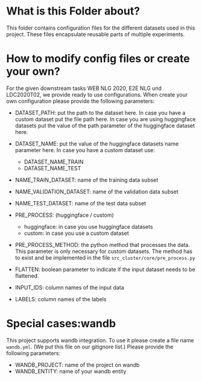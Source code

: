 # What is this Folder about?
This folder contains configuration files for the different
datasets used in this project. These files encapsulate reusable
parts of multiple experiments.

# How to modify config files or create your own?
For the given downstream tasks WEB NLG 2020, E2E NLG und LDC2020T02, we provide
ready to use configurations. When create your own configuration
please provide the following parameters:

* DATASET_PATH: put the path to the dataset here. 
In case you have a custom dataset put the file path here.
In case you are using huggingface datasets put the value of the
path parameter of the huggingface dataset here.
* DATASET_NAME: put the value of the huggingface datasets name
parameter here. In case you have a custom dataset use:
  * DATASET_NAME_TRAIN
  * DATASET_NAME_TEST

* NAME_TRAIN_DATASET: name of the training data subset
* NAME_VALIDATION_DATASET: name of the validation data subset
* NAME_TEST_DATASET: name of the test data subset

* PRE_PROCESS: (huggingface / custom)
  * huggingface: in case you use huggingface datasets
  * custom: in case you use a custom dataset
* PRE_PROCESS_METHOD: the python method that processes the data.
This parameter is only necessary for custom datasets. 
The method has to exist and be implemented in the file
`src_cluster/core/pre_process.py`

* FLATTEN: boolean parameter to indicate if the input dataset
needs to be flattened.
* INPUT_IDS: column names of the input data
* LABELS: column names of the labels

# Special cases:wandb
This project supports wandb integration. To use it please create
a file name `wandb.yml`.  (We put this file on our gitignore list.) 
Please provide the following parameters:

* WANDB_PROJECT: name of the project on wandb
* WANDB_ENTITY: name of your wandb entity